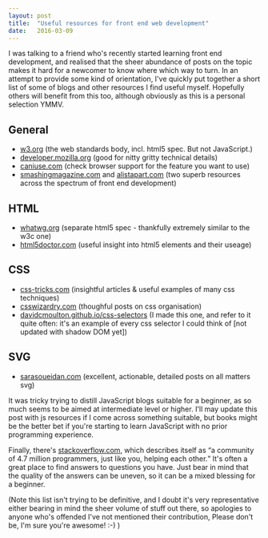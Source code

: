 ```yaml
---
layout: post
title:  "Useful resources for front end web development"
date:   2016-03-09
---
```


I was talking to a friend who's recently started learning front end development, and realised that the sheer abundance of posts on the topic makes it hard for a newcomer to know where which way to turn. In an attempt to provide some kind of orientation, I've quickly put together a short list of some of blogs and other resources I find useful myself. Hopefully others will benefit from this too, although obviously as this is a personal selection YMMV.

## General

- [w3.org](http://w3.org) (the web standards body, incl. html5 spec. But not JavaScript.)
- [developer.mozilla.org](https://developer.mozilla.org/) (good for nitty gritty technical details)
- [caniuse.com](http://caniuse.com/) (check browser support for the feature you want to use)
- [smashingmagazine.com](https://www.smashingmagazine.com/) and [alistapart.com](http://alistapart.com/) (two superb resources across the spectrum of front end development)

## HTML
- [whatwg.org](https://whatwg.org/) (separate html5 spec - thankfully extremely similar to the w3c one)
- [html5doctor.com](http://html5doctor.com/) (useful insight into html5 elements and their useage)

## CSS
- [css-tricks.com](https://css-tricks.com/) (insightful articles & useful examples of many css techniques)
- [csswizardry.com](http://csswizardry.com/) (thoughful posts on css organisation)
- [davidcmoulton.github.io/css-selectors](http://davidcmoulton.github.io/css-selectors/) (I made this one, and refer to it quite often: it's an example of every css selector I could think of [not updated with shadow DOM yet])

## SVG
- [sarasoueidan.com](https://sarasoueidan.com/) (excellent, actionable, detailed posts on all matters svg)

It was tricky trying to distill JavaScript blogs suitable for a beginner, as so much seems to be aimed at intermediate level or higher. I'll may update this post with js resources if I come across something suitable, but books might be the better bet if you're starting to learn JavaScript with no prior programming experience.

Finally, there's [stackoverflow.com](http://stackoverflow.com/), which describes itself as <q>a community of 4.7 million programmers, just like you, helping each other.</q> It's often a great place to find answers to questions you have. Just bear in mind that the quality of the answers can be uneven, so it can be a mixed blessing for a beginner.

(Note this list isn't trying to be definitive, and I doubt it's very representative either bearing in mind the sheer volume of stuff out there, so apologies to anyone who's offended I've not mentioned their contribution, Please don't be, I'm sure you're awesome! :-) )
